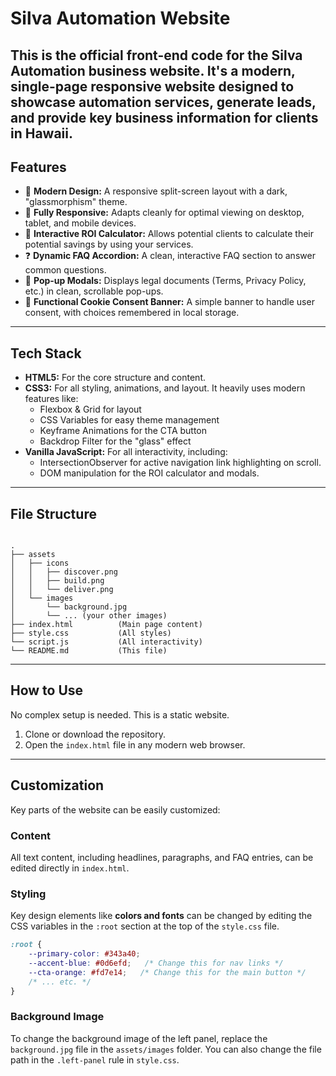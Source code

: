 # Silva Automation Website

This is the official front-end code for the Silva Automation business website. It's a modern, single-page responsive website designed to showcase automation services, generate leads, and provide key business information for clients in Hawaii.
---

## Features

-   🎨 **Modern Design:** A responsive split-screen layout with a dark, "glassmorphism" theme.
-   📱 **Fully Responsive:** Adapts cleanly for optimal viewing on desktop, tablet, and mobile devices.
-   🧮 **Interactive ROI Calculator:** Allows potential clients to calculate their potential savings by using your services.
-   ❓ **Dynamic FAQ Accordion:** A clean, interactive FAQ section to answer common questions.
-   📜 **Pop-up Modals:** Displays legal documents (Terms, Privacy Policy, etc.) in clean, scrollable pop-ups.
-   🍪 **Functional Cookie Consent Banner:** A simple banner to handle user consent, with choices remembered in local storage.

---

## Tech Stack

-   **HTML5:** For the core structure and content.
-   **CSS3:** For all styling, animations, and layout. It heavily uses modern features like:
    -   Flexbox & Grid for layout
    -   CSS Variables for easy theme management
    -   Keyframe Animations for the CTA button
    -   Backdrop Filter for the "glass" effect
-   **Vanilla JavaScript:** For all interactivity, including:
    -   IntersectionObserver for active navigation link highlighting on scroll.
    -   DOM manipulation for the ROI calculator and modals.

---

## File Structure

```

.
├── assets
│   ├── icons
│   │   ├── discover.png
│   │   ├── build.png
│   │   └── deliver.png
│   └── images
│       └── background.jpg
│       └── ... (your other images)
├── index.html          (Main page content)
├── style.css           (All styles)
└── script.js           (All interactivity)
└── README.md           (This file)

````

---

## How to Use

No complex setup is needed. This is a static website.

1.  Clone or download the repository.
2.  Open the `index.html` file in any modern web browser.

---

## Customization

Key parts of the website can be easily customized:

### Content
All text content, including headlines, paragraphs, and FAQ entries, can be edited directly in `index.html`.

### Styling
Key design elements like **colors and fonts** can be changed by editing the CSS variables in the `:root` section at the top of the `style.css` file.

```css
:root {
    --primary-color: #343a40; 
    --accent-blue: #0d6efd;   /* Change this for nav links */
    --cta-orange: #fd7e14;   /* Change this for the main button */
    /* ... etc. */
}
````

### Background Image

To change the background image of the left panel, replace the `background.jpg` file in the `assets/images` folder. You can also change the file path in the `.left-panel` rule in `style.css`.


